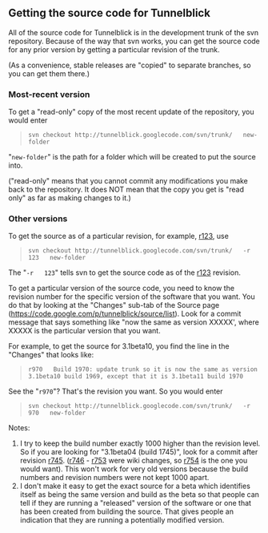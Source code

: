 ## Getting the source code for Tunnelblick ##

All of the source code for Tunnelblick is in the development trunk of the svn repository. Because of the way that svn works, you can get the source code for any prior version by getting a particular revision of the trunk.

(As a convenience, stable releases are "copied" to separate branches, so you can get them there.)

### Most-recent version ###
To get a "read-only" copy of the most recent update of the repository, you would enter

> `svn checkout http://tunnelblick.googlecode.com/svn/trunk/   new-folder`

"`new-folder`" is the path for a folder which will be created to put the source into.

("read-only" means that you cannot commit any modifications you make back to the repository. It does NOT mean that the copy you get is "read only" as far as making changes to it.)

### Other versions ###
To get the source as of a particular revision, for example, [r123](https://code.google.com/p/tunnelblick/source/detail?r=123), use

> `svn checkout http://tunnelblick.googlecode.com/svn/trunk/   -r   123   new-folder`

The "`-r   123`" tells svn to get the source code as of the [r123](https://code.google.com/p/tunnelblick/source/detail?r=123) revision.

To get a particular version of the source code, you need to know the revision number for the specific version of the software that you want. You do that by looking at the "Changes" sub-tab of the Source page (https://code.google.com/p/tunnelblick/source/list). Look for a commit message that says something like "now the same as version XXXXX', where XXXXX is the particular version that you want.

For example, to get the source for 3.1beta10, you find the line in the "Changes" that looks like:

> `r970   Build 1970: update trunk so it is now the same as version 3.1beta10 build 1969, except that it is 3.1beta11 build 1970`

See the "`r970`"? That's the revision you want. So you would enter

> `svn checkout http://tunnelblick.googlecode.com/svn/trunk/   -r   970   new-folder`

Notes:
  1. I try to keep the build number exactly 1000 higher than the revision level. So if you are looking for "3.1beta04 (build 1745)", look for a commit after revision [r745](https://code.google.com/p/tunnelblick/source/detail?r=745). ([r746](https://code.google.com/p/tunnelblick/source/detail?r=746) - [r753](https://code.google.com/p/tunnelblick/source/detail?r=753) were wiki changes, so [r754](https://code.google.com/p/tunnelblick/source/detail?r=754) is the one you would want). This won't work for very old versions because the build numbers and revision numbers were not kept 1000 apart.
  1. I don't make it easy to get the exact source for a beta which identifies itself as being the same version and build as the beta so that people can tell if they are running a "released" version of the software or one that has been created from building the source. That gives people an indication that they are running a potentially modified version.